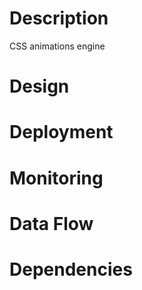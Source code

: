 Description
===========

CSS animations engine

Design
======
   
Deployment
==========

Monitoring
==========

Data Flow
=========

Dependencies
============
